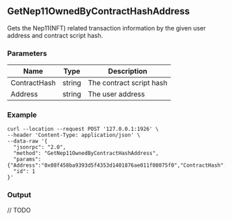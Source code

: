 ## GetNep11OwnedByContractHashAddress

Gets the Nep11(NFT) related transaction information by the given user address and contract script hash.

### Parameters

| Name         | Type   | Description       |
| ---------------- | -------------- | ------- |
| ContractHash    | string | The contract script hash |
| Address    | string | The user address |

### Example
```shell
curl --location --request POST '127.0.0.1:1926' \
--header 'Content-Type: application/json' \
--data-raw '{  
  "jsonrpc": "2.0",
  "method": "GetNep11OwnedByContractHashAddress",
  "params": {"Address":"0x08f458ba9393d5f4353d1401876ae011f08075f0","ContractHash":"0x4a2bb471a07cc7c22e7ff30462287136799aa4f5"},
  "id": 1
}'
```

### Output

// TODO
